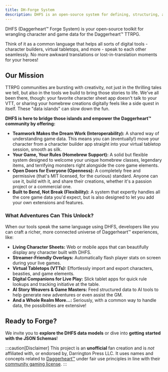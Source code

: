 ```yaml
---
title: DH-Forge System
description: DHFS is an open-source system for defining, structuring, and sharing character and game data for the Daggerheart™ TTRPG. It aims to create a common language for digital tools, allowing seamless interoperability.
---
```

DHFS (Daggerheart™ Forge System) is your open-source toolkit for wrangling character and game data for the Daggerheart™ TTRPG.

Think of it as a common language that helps all sorts of digital tools - character builders, virtual tabletops, and more - speak to each other seamlessly. No more awkward translations or lost-in-translation moments for your heroes!

## Our Mission

TTRPG communities are bursting with creativity, not just in the thrilling tales we tell, but also in the tools we build to bring those stories to life. We've all been there, though: your favorite character sheet app doesn't talk to your VTT, or sharing your homebrew creations digitally feels like a side quest in itself. These "data islands" can slow down the fun.

**DHFS is here to bridge those islands and empower the Daggerheart™ community by offering:**

 - **Teamwork Makes the Dream Work (Interoperability):** A shared way of understanding game data. This means you can (eventually!) move your character from a character builder app straight into your virtual tabletop session, smooth as silk.
 - **Your Game, Your Rules (Homebrew Support):** A solid but flexible system designed to welcome your unique homebrew classes, legendary items, and terrifying monsters right alongside the core game elements.
 - **Open Doors for Everyone (Openness):** A completely free and permissive (that's MIT licensed, for the curious) standard. Anyone can use it, build with it, and share their creations, whether it's a passion project or a commercial one.
 - **Built to Bend, Not Break (Flexibility):** A system that expertly handles all the core game data you'd expect, but is also designed to let you add your own extensions and features.

### What Adventures Can This Unlock?

When our tools speak the same language using DHFS, developers like you can craft a richer, more connected universe of Daggerheart™ experiences, like:

 - **Living Character Sheets:** Web or mobile apps that can beautifully display any character built with DHFS.
 - **Streamer-Friendly Overlays:** Automatically flash player stats on screen during your live games.
 - **Virtual Tabletops (VTTs):** Effortlessly import and export characters, beasties, and game elements.
 - **Digital Companions for Live Play:** Slick tablet apps for quick rule lookups and tracking initiative at the table.
 - **AI Story Weavers & Game Masters:** Feed structured data to AI tools to help generate new adventures or even assist the GM.
 - **And a Whole Realm More...:** Seriously, with a common way to handle data, the possibilities are extensive\!


## Ready to Forge?

We invite you to **explore the DHFS data models** or dive into **getting started with the JSON Schemas**!

:::caution[Disclaimer]
This project is an **unofficial** fan creation and is _not_ affiliated with, or endorsed by, Darrington Press LLC. It uses names and concepts related to [Daggerheart™]("https://www.daggerheart.com/") under fair use principles in line with their [community gaming license](https://darringtonpress.com/license/).
:::